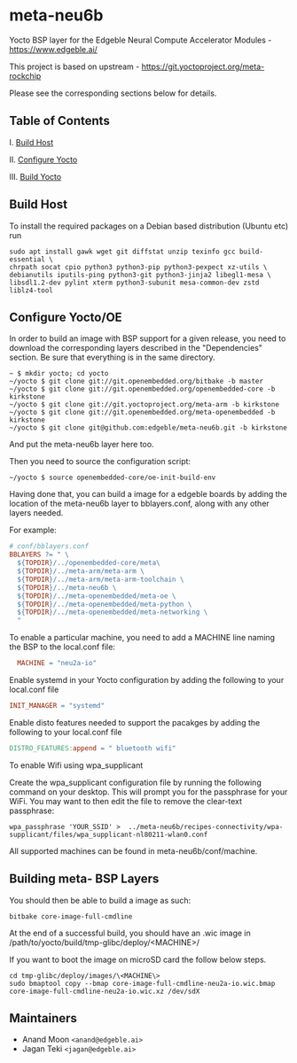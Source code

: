 # meta-neu6b

Yocto BSP layer for the Edgeble Neural Compute Accelerator Modules - https://www.edgeble.ai/

This project is based on upstream - https://git.yoctoproject.org/meta-rockchip

Please see the corresponding sections below for details.

## Table of Contents

I. [Build Host](https://github.com/edgeble/meta-neu6b#build-host)

II. [Configure Yocto](https://github.com/edgeble/meta-neu6b#configure-yoctooe)

III. [Build Yocto](https://github.com/edgeble/meta-neu6b#building-meta--bsp-layers)

## Build Host
To install the required packages on a Debian based distribution (Ubuntu etc) run

```
sudo apt install gawk wget git diffstat unzip texinfo gcc build-essential \
chrpath socat cpio python3 python3-pip python3-pexpect xz-utils \
debianutils iputils-ping python3-git python3-jinja2 libegl1-mesa \
libsdl1.2-dev pylint xterm python3-subunit mesa-common-dev zstd liblz4-tool
```

## Configure Yocto/OE

In order to build an image with BSP support for a given release, you need to download the corresponding layers described in the "Dependencies" section. Be sure that everything is in the same directory.

```shell
~ $ mkdir yocto; cd yocto
~/yocto $ git clone git://git.openembedded.org/bitbake -b master
~/yocto $ git clone git://git.openembedded.org/openembedded-core -b kirkstone
~/yocto $ git clone git://git.yoctoproject.org/meta-arm -b kirkstone
~/yocto $ git clone git://git.openembedded.org/meta-openembedded -b kirkstone
~/yocto $ git clone git@github.com:edgeble/meta-neu6b.git -b kirkstone
```

And put the meta-neu6b layer here too.

Then you need to source the configuration script:

```shell
~/yocto $ source openembedded-core/oe-init-build-env
```

Having done that, you can build a image for a edgeble boards by adding the location of the meta-neu6b layer to bblayers.conf, along with any other layers needed.

For example:

```makefile
# conf/bblayers.conf
BBLAYERS ?= " \
  ${TOPDIR}/../openembedded-core/meta\
  ${TOPDIR}/../meta-arm/meta-arm \
  ${TOPDIR}/../meta-arm/meta-arm-toolchain \
  ${TOPDIR}/../meta-neu6b \
  ${TOPDIR}/../meta-openembedded/meta-oe \
  ${TOPDIR}/../meta-openembedded/meta-python \
  ${TOPDIR}/../meta-openembedded/meta-networking \
  "
```

To enable a particular machine, you need to add a MACHINE line naming the BSP to the local.conf file:

```makefile
  MACHINE = "neu2a-io"
```

Enable systemd in your Yocto configuration by adding the following to your local.conf file

```makefile
INIT_MANAGER = "systemd"
```

Enable disto features needed to support the pacakges by adding the following to your local.conf file

```makefile
DISTRO_FEATURES:append = " bluetooth wifi"
```

To enable Wifi using wpa_supplicant

Create the wpa_supplicant configuration file by running the following command on your desktop.
This will prompt you for the passphrase for your WiFi.
You may want to then edit the file to remove the clear-text passphrase:

```shell
wpa_passphrase 'YOUR_SSID' >  ../meta-neu6b/recipes-connectivity/wpa-supplicant/files/wpa_supplicant-nl80211-wlan0.conf
```

All supported machines can be found in meta-neu6b/conf/machine.

## Building meta- BSP Layers

You should then be able to build a image as such:

```shell
bitbake core-image-full-cmdline
```

At the end of a successful build, you should have an .wic image in /path/to/yocto/build/tmp-glibc/deploy/\<MACHINE\>/

If you want to boot the image on microSD card the follow below steps.

```shell
cd tmp-glibc/deploy/images/\<MACHINE\>
sudo bmaptool copy --bmap core-image-full-cmdline-neu2a-io.wic.bmap core-image-full-cmdline-neu2a-io.wic.xz /dev/sdX
```
## Maintainers

* Anand Moon `<anand@edgeble.ai>`
* Jagan Teki `<jagan@edgeble.ai>`
